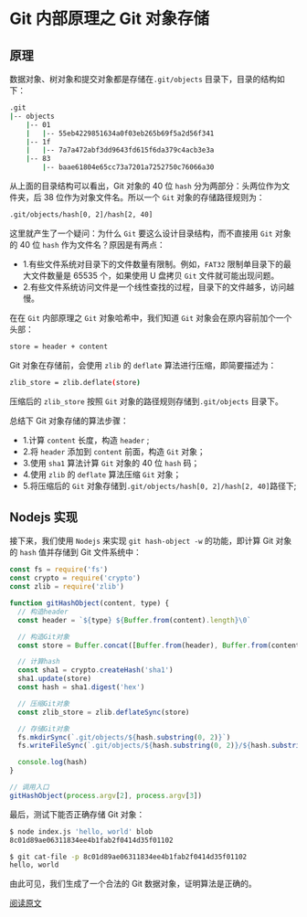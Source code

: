 <!--
 * @Description: Git文件
 * @Author: xiehuaqiang
 * @FilePath: \kaka-blog\src\docs\kaka\git\Git内部原理之Git对象存储.md
 * @Date: 2021-07-31 20:25:33
 * @LastEditTime: 2021-07-31 21:31:29
-->

# Git 内部原理之 Git 对象存储

## 原理

数据对象、树对象和提交对象都是存储在`.git/objects` 目录下，目录的结构如下：

```bash
.git
|-- objects
    |-- 01
    |   |-- 55eb4229851634a0f03eb265b69f5a2d56f341
    |-- 1f
    |   |-- 7a7a472abf3dd9643fd615f6da379c4acb3e3a
    |-- 83
        |-- baae61804e65cc73a7201a7252750c76066a30
```

从上面的目录结构可以看出，Git 对象的 40 位 `hash` 分为两部分：头两位作为文件夹，后 38 位作为对象文件名。所以一个 `Git` 对象的存储路径规则为：

```bash
.git/objects/hash[0, 2]/hash[2, 40]
```

这里就产生了一个疑问：为什么 `Git` 要这么设计目录结构，而不直接用 `Git` 对象的 40 位 `hash` 作为文件名？原因是有两点：

- 1.有些文件系统对目录下的文件数量有限制。例如，`FAT32` 限制单目录下的最大文件数量是 65535 个，如果使用 U 盘拷贝 `Git` 文件就可能出现问题。
- 2.有些文件系统访问文件是一个线性查找的过程，目录下的文件越多，访问越慢。

在在 `Git` 内部原理之 `Git` 对象哈希中，我们知道 `Git` 对象会在原内容前加个一个头部：

```bash
store = header + content
```

Git 对象在存储前，会使用 `zlib` 的 `deflate` 算法进行压缩，即简要描述为：

```bash
zlib_store = zlib.deflate(store)
```

压缩后的 `zlib_store` 按照 `Git` 对象的路径规则存储到`.git/objects` 目录下。

总结下 Git 对象存储的算法步骤：

- 1.计算 `content` 长度，构造 `header` ;
- 2.将 `header` 添加到 `content` 前面，构造 `Git` 对象；
- 3.使用 `sha1` 算法计算 `Git` 对象的 40 位 `hash` 码；
- 4.使用 `zlib` 的 `deflate` 算法压缩 `Git` 对象；
- 5.将压缩后的 `Git` 对象存储到`.git/objects/hash[0, 2]/hash[2, 40]`路径下;

## Nodejs 实现

接下来，我们使用 `Nodejs` 来实现 `git hash-object -w` 的功能，即计算 Git 对象的 `hash` 值并存储到 Git 文件系统中：

```js
const fs = require('fs')
const crypto = require('crypto')
const zlib = require('zlib')

function gitHashObject(content, type) {
  // 构造header
  const header = `${type} ${Buffer.from(content).length}\0`

  // 构造Git对象
  const store = Buffer.concat([Buffer.from(header), Buffer.from(content)])

  // 计算hash
  const sha1 = crypto.createHash('sha1')
  sha1.update(store)
  const hash = sha1.digest('hex')

  // 压缩Git对象
  const zlib_store = zlib.deflateSync(store)

  // 存储Git对象
  fs.mkdirSync(`.git/objects/${hash.substring(0, 2)}`)
  fs.writeFileSync(`.git/objects/${hash.substring(0, 2)}/${hash.substring(2, 40)}`, zlib_store)

  console.log(hash)
}

// 调用入口
gitHashObject(process.argv[2], process.argv[3])
```

最后，测试下能否正确存储 Git 对象：

```bash
$ node index.js 'hello, world' blob
8c01d89ae06311834ee4b1fab2f0414d35f01102

$ git cat-file -p 8c01d89ae06311834ee4b1fab2f0414d35f01102
hello, world
```

由此可见，我们生成了一个合法的 Git 数据对象，证明算法是正确的。

[阅读原文](https://jingsam.github.io/2018/06/15/git-storage.html)
